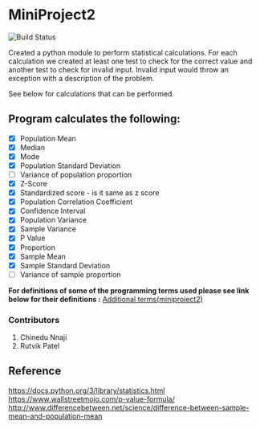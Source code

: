 # **MiniProject2**

![Build Status](https://travis-ci.org/cen24/miniproject2.svg?branch=master)

Created a python module to perform statistical calculations. For each calculation we created at least one test to check for the correct value and another test to check for invalid input.  Invalid input would throw an exception with a description of the problem.

See below for calculations that can be performed.

## **Program calculates the following:**
- [X] Population Mean
- [X] Median
- [X] Mode
- [X] Population Standard Deviation
- [ ] Variance of population proportion
- [x] Z-Score
- [x] Standardized score - is it same as z score
- [X] Population Correlation Coefficient
- [X] Confidence Interval
- [x] Population Variance
- [x] Sample Variance
- [x] P Value
- [X] Proportion
- [x] Sample Mean
- [X] Sample Standard Deviation
- [ ] Variance of sample proportion

**For definitions of some of the programming terms used please see link below for their definitions  :** [Additional terms(miniproject2)](https://github.com/rutvik2611/miniproject1/blob/master/Additional%20terms(miniproject2).md)

### Contributors
1. Chinedu Nnaji
2. Rutvik Patel

## Reference
https://docs.python.org/3/library/statistics.html
https://www.wallstreetmojo.com/p-value-formula/
http://www.differencebetween.net/science/difference-between-sample-mean-and-population-mean
